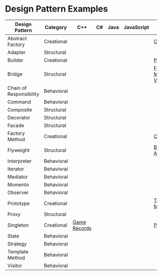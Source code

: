 # Design Pattern Examples

| Design Pattern | Category | C++ | C# | Java | JavaScript | Python | Ruby |
|---|---|---|---|---|---|---|---|
| Abstract Factory | Creational |   |   |   |   | [Car Factory](abstract-factory-python/) |   |
| Adapter | Structural |   |   |   |   |   |   |
| Builder | Creational |   |   |   |   | [Plane Builder](builder-python/)  |   |
| Bridge | Structural |   |   |   |   | [Ford Mustang Variants](bridge-python/) |   |
| Chain of Responsibility | Behavioral |   |   |   |   |   |   |
| Command | Behavioral |   |   |   |   |   |   |
| Composite | Structural |   |   |   |   |   |   |
| Decorator | Structural |   |   |   |   |   |   |
| Facade | Structural |   |   |   |   |   |   |
| Factory Method | Creational |   |   |   |   | [Converter](factory-method-python/) |   |
| Flyweight | Structural |   |   |   |   | [Bank Accounts](flyweight-python/) |   |
| Interpreter | Behavioral |   |   |   |   |   |   |
| Iterator | Behavioral |   |   |   |   |   |   |
| Mediator | Behavioral |   |   |   |   |   |   |
| Momento | Behavioral |   |   |   |   |   |   |
| Observer | Behavioral |   |   |   |   |   |   |
| Prototype | Creational |   |   |   |   | [Temperature Measurement](prototype-python/) |   |
| Proxy | Structural |   |   |   |   |   |   |
| Singleton | Creational | [Game Records](singleton-cpp/) |   |   |   | [PhoneBook](singleton-python/) |   |
| State | Behavioral |   |   |   |   |   |   |
| Strategy | Behavioral |   |   |   |   |   |   |
| Template Method | Behavioral |   |   |   |   |   |   |
| Visitor | Behavioral |   |   |   |   |   |   |
